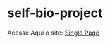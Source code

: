 # self-bio-project


Acesse Aqui o site: [Single Page]( https://italo-maia.github.io/self-bio-project/)  